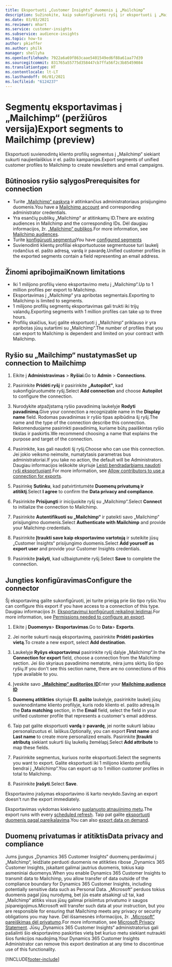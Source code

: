 ```yaml
---
title: Eksportuoti „Customer Insights“ duomenis į „Mailchimp“
description: Sužinokite, kaip sukonfigūruoti ryšį ir eksportuoti į „Mailchimp“.
ms.date: 03/03/2021
ms.reviewer: mhart
ms.service: customer-insights
ms.subservice: audience-insights
ms.topic: how-to
author: pkieffer
ms.author: philk
manager: shellyha
ms.openlocfilehash: 7922a6a69f863caae5401549ed6f88a61aa77d39
ms.sourcegitcommit: 831765a55775d358447cb7ffa56f2c3b85459084
ms.translationtype: HT
ms.contentlocale: lt-LT
ms.lasthandoff: 06/01/2021
ms.locfileid: "6124237"
---
```

# <a name="export-segments-to-mailchimp-preview"></a><span data-ttu-id="2a9a3-103">Segmentų eksportavimas į „Mailchimp“ (peržiūros versija)</span><span class="sxs-lookup"><span data-stu-id="2a9a3-103">Export segments to Mailchimp (preview)</span></span>

<span data-ttu-id="2a9a3-104">Eksportuoti suvienodintų kliento profilių segmentus į „Mailchimp“ siekiant sukurti naujienlaiškius ir el. pašto kampanijas.</span><span class="sxs-lookup"><span data-stu-id="2a9a3-104">Export segments of unified customer profiles to Mailchimp to create newsletters and email campaigns.</span></span>

## <a name="prerequisites-for-connection"></a><span data-ttu-id="2a9a3-105">Būtinosios ryšio sąlygos</span><span class="sxs-lookup"><span data-stu-id="2a9a3-105">Prerequisites for connection</span></span>

-   <span data-ttu-id="2a9a3-106">Turite [„Mailchimp“ paskyrą](https://mailchimp.com/) ir atitinkančius administratoriaus prisijungimo duomenis.</span><span class="sxs-lookup"><span data-stu-id="2a9a3-106">You have a [Mailchimp account](https://mailchimp.com/) and corresponding administrator credentials.</span></span>
-   <span data-ttu-id="2a9a3-107">Yra esančių publikų „Mailchimp“ ar atitinkamų ID.</span><span class="sxs-lookup"><span data-stu-id="2a9a3-107">There are existing audiences in Mailchimp and the corresponding IDs.</span></span> <span data-ttu-id="2a9a3-108">Dėl daugiau informacijos, žr. [„Mailchimp“ publikos](https://mailchimp.com/help/create-audience/).</span><span class="sxs-lookup"><span data-stu-id="2a9a3-108">For more information, see [Mailchimp audiences](https://mailchimp.com/help/create-audience/).</span></span>
-   <span data-ttu-id="2a9a3-109">Turite [konfigūruoti segmentus](segments.md)</span><span class="sxs-lookup"><span data-stu-id="2a9a3-109">You have [configured segments](segments.md)</span></span>
-   <span data-ttu-id="2a9a3-110">Suvienodinti klientų profiliai eksportuotuose segmentuose turi laukelį rodančius el. pašto adresą, vardą ir pavardę.</span><span class="sxs-lookup"><span data-stu-id="2a9a3-110">Unified customer profiles in the exported segments contain a field representing an email address.</span></span>

## <a name="known-limitations"></a><span data-ttu-id="2a9a3-111">Žinomi apribojimai</span><span class="sxs-lookup"><span data-stu-id="2a9a3-111">Known limitations</span></span>

- <span data-ttu-id="2a9a3-112">Iki 1 milijono profilių vieno eksportavimo metu į „Mailchimp“.</span><span class="sxs-lookup"><span data-stu-id="2a9a3-112">Up to 1 million profiles per export to Mailchimp.</span></span>
- <span data-ttu-id="2a9a3-113">Eksportavimas į „Mailchimp“ yra apribotas segmentais.</span><span class="sxs-lookup"><span data-stu-id="2a9a3-113">Exporting to Mailchimp is limited to segments.</span></span>
- <span data-ttu-id="2a9a3-114">1 milijono profilių segmentų eksportavimas gali trukti iki trijų valandų.</span><span class="sxs-lookup"><span data-stu-id="2a9a3-114">Exporting segments with 1 million profiles can take up to three hours.</span></span> 
- <span data-ttu-id="2a9a3-115">Profilių skaičius, kurį galite eksportuoti į „Mailchimp“ priklauso ir yra apribotas jūsų sutartimi su „Mailchimp“.</span><span class="sxs-lookup"><span data-stu-id="2a9a3-115">The number of profiles that you can export to Mailchimp is dependent and limited on your contract with Mailchimp.</span></span>

## <a name="set-up-connection-to-mailchimp"></a><span data-ttu-id="2a9a3-116">Ryšio su „Mailchimp“ nustatymas</span><span class="sxs-lookup"><span data-stu-id="2a9a3-116">Set up connection to Mailchimp</span></span>

1. <span data-ttu-id="2a9a3-117">Eikite į **Administravimas** > **Ryšiai**.</span><span class="sxs-lookup"><span data-stu-id="2a9a3-117">Go to **Admin** > **Connections**.</span></span>

1. <span data-ttu-id="2a9a3-118">Pasirinkite **Pridėti ryšį** ir pasirinkite **„Autopilot“**, kad sukonfigūruotumėte ryšį.</span><span class="sxs-lookup"><span data-stu-id="2a9a3-118">Select **Add connection** and choose **Autopilot** to configure the connection.</span></span>

1. <span data-ttu-id="2a9a3-119">Nurodykite atpažįstamą ryšio pavadinimą laukelyje **Rodyti pavadinimą**.</span><span class="sxs-lookup"><span data-stu-id="2a9a3-119">Give your connection a recognizable name in the **Display name** field.</span></span> <span data-ttu-id="2a9a3-120">Rodomas pavadinimas ir ryšio tipas apibūdina šį ryšį.</span><span class="sxs-lookup"><span data-stu-id="2a9a3-120">The name and the type of the connection describe this connection.</span></span> <span data-ttu-id="2a9a3-121">Rekomenduojame pasirinkti pavadinimą, kuriame būtų paaiškintas ryšio tikslas ir paskirtis.</span><span class="sxs-lookup"><span data-stu-id="2a9a3-121">We recommend choosing a name that explains the purpose and target of the connection.</span></span>

1. <span data-ttu-id="2a9a3-122">Pasirinkite, kas gali naudoti šį ryšį.</span><span class="sxs-lookup"><span data-stu-id="2a9a3-122">Choose who can use this connection.</span></span> <span data-ttu-id="2a9a3-123">Jei jokio veiksmo neimsite, numatytasis parametras bus administratoriai.</span><span class="sxs-lookup"><span data-stu-id="2a9a3-123">If you take no action, the default will be Administrators.</span></span> <span data-ttu-id="2a9a3-124">Daugiau informacijos ieškokite skyriuje [Leisti bendradarbiams naudoti ryšį eksportuojant](connections.md#allow-contributors-to-use-a-connection-for-exports).</span><span class="sxs-lookup"><span data-stu-id="2a9a3-124">For more information, see [Allow contributors to use a connection for exports](connections.md#allow-contributors-to-use-a-connection-for-exports).</span></span>

1. <span data-ttu-id="2a9a3-125">Pasirinkę **Sutinku**, kad patvirtintumėte **Duomenų privatumą ir atitiktį**.</span><span class="sxs-lookup"><span data-stu-id="2a9a3-125">Select **I agree** to confirm the **Data privacy and compliance**.</span></span>

1. <span data-ttu-id="2a9a3-126">Pasirinkite **Prisijungti** ir inicijuokite ryšį su „Mailchimp“.</span><span class="sxs-lookup"><span data-stu-id="2a9a3-126">Select **Connect** to initialize the connection to Mailchimp.</span></span>

1. <span data-ttu-id="2a9a3-127">Pasirinkite **Autentifikuoti su „Mailchimp“** ir pateikti savo „Mailchimp“ prisijungimo duomenis.</span><span class="sxs-lookup"><span data-stu-id="2a9a3-127">Select **Authenticate with Mailchimp** and provide your Mailchimp credentials.</span></span>

1. <span data-ttu-id="2a9a3-128">Pasirinkite **Įtraukti save kaip eksportavimo vartotoją** ir suteikite jūsų „Customer Insights“ prisijungimo duomenis.</span><span class="sxs-lookup"><span data-stu-id="2a9a3-128">Select **Add yourself as export user** and provide your Customer Insights credentials.</span></span>

1. <span data-ttu-id="2a9a3-129">Pasirinkite **Įrašyti**, kad užbaigtumėte ryšį.</span><span class="sxs-lookup"><span data-stu-id="2a9a3-129">Select **Save** to complete the connection.</span></span> 

## <a name="configure-the-connector"></a><span data-ttu-id="2a9a3-130">Jungties konfigūravimas</span><span class="sxs-lookup"><span data-stu-id="2a9a3-130">Configure the connector</span></span>

<span data-ttu-id="2a9a3-131">Šį eksportavimą galite sukonfigūruoti, jei turite prieigą prie šio tipo ryšio.</span><span class="sxs-lookup"><span data-stu-id="2a9a3-131">You can configure this export if you have access to a connection of this type.</span></span> <span data-ttu-id="2a9a3-132">Daugiau informacijos žr. [Eksportavimui konfigūruoti reikalingi leidimai](export-destinations.md#set-up-a-new-export).</span><span class="sxs-lookup"><span data-stu-id="2a9a3-132">For more information, see [Permissions needed to configure an export](export-destinations.md#set-up-a-new-export).</span></span>

1. <span data-ttu-id="2a9a3-133">Eikite į **Duomenys**> **Eksportavimas**.</span><span class="sxs-lookup"><span data-stu-id="2a9a3-133">Go to **Data**> **Exports**.</span></span>

1. <span data-ttu-id="2a9a3-134">Jei norite sukurti naują eksportavimą, pasirinkite **Pridėti paskirties vietą**.</span><span class="sxs-lookup"><span data-stu-id="2a9a3-134">To create a new export, select **Add destination**.</span></span>

1. <span data-ttu-id="2a9a3-135">Laukelyje **Ryšys eksportavimui** pasirinkite ryšį dalyje „Mailchimp“.</span><span class="sxs-lookup"><span data-stu-id="2a9a3-135">In the **Connection for export** field, choose a connection from the Mailchimp section.</span></span> <span data-ttu-id="2a9a3-136">Jei šio skyriaus pavadinimo nematote, nėra jums skirtų šio tipo ryšių.</span><span class="sxs-lookup"><span data-stu-id="2a9a3-136">If you don't see this section name, there are no connections of this type available to you.</span></span>

1. <span data-ttu-id="2a9a3-137">Įveskite savo **[„Mailchimp“ auditorijos ID](https://mailchimp.com/help/find-audience-id/)**</span><span class="sxs-lookup"><span data-stu-id="2a9a3-137">Enter your **[Mailchimp audience ID](https://mailchimp.com/help/find-audience-id/)**</span></span>

3. <span data-ttu-id="2a9a3-138">**Duomenų atitikties** skyriuje **El. pašto** laukelyje, pasirinkite laukelį jūsų suvienodintame kliento profilyje, kuris rodo kliento el. pašto adresą.</span><span class="sxs-lookup"><span data-stu-id="2a9a3-138">In the **Data matching** section, in the **Email** field, select the field in your unified customer profile that represents a customer's email address.</span></span> 

1. <span data-ttu-id="2a9a3-139">Taip pat galite eksportuoti **vardą** ir **pavardę**, jei norite sukurti labiau personalizuotus el. laiškus.</span><span class="sxs-lookup"><span data-stu-id="2a9a3-139">Optionally, you can export **First name** and **Last name** to create more personalized emails.</span></span> <span data-ttu-id="2a9a3-140">Pasirinkite **Įtraukti atributą** siekiant sukurti šių laukelių žemėlapį.</span><span class="sxs-lookup"><span data-stu-id="2a9a3-140">Select **Add attribute** to map these fields.</span></span>

1. <span data-ttu-id="2a9a3-141">Pasirinkite segmentus, kuriuos norite eksportuoti.</span><span class="sxs-lookup"><span data-stu-id="2a9a3-141">Select the segments you want to export.</span></span> <span data-ttu-id="2a9a3-142">Galite eksportuoti iki 1 milijono kliento profilių bendrai į „Mailchimp“.</span><span class="sxs-lookup"><span data-stu-id="2a9a3-142">You can export up to 1 million customer profiles in total to Mailchimp.</span></span>

1. <span data-ttu-id="2a9a3-143">Pasirinkite **Įrašyti**.</span><span class="sxs-lookup"><span data-stu-id="2a9a3-143">Select **Save**.</span></span>

<span data-ttu-id="2a9a3-144">Eksportavimo įrašymas eksportavimo iš karto nevykdo.</span><span class="sxs-lookup"><span data-stu-id="2a9a3-144">Saving an export doesn't run the export immediately.</span></span>

<span data-ttu-id="2a9a3-145">Eksportavimas vykdomas kiekvieno [suplanuoto atnaujinimo metu](system.md#schedule-tab).</span><span class="sxs-lookup"><span data-stu-id="2a9a3-145">The export runs with every [scheduled refresh](system.md#schedule-tab).</span></span> <span data-ttu-id="2a9a3-146">Taip pat galite [eksportuoti duomenis pagal pareikalavimą](export-destinations.md#run-exports-on-demand).</span><span class="sxs-lookup"><span data-stu-id="2a9a3-146">You can also [export data on demand](export-destinations.md#run-exports-on-demand).</span></span> 

## <a name="data-privacy-and-compliance"></a><span data-ttu-id="2a9a3-147">Duomenų privatumas ir atitiktis</span><span class="sxs-lookup"><span data-stu-id="2a9a3-147">Data privacy and compliance</span></span>

<span data-ttu-id="2a9a3-148">Jums įjungus „Dynamics 365 Customer Insights“ duomenų perdavimui į „Mailchimp“, leidžiate perduoti duomenis ne atitikties ribose „Dynamics 365 Customer Insights, įskaitant galimai jautrius duomenis, tokius kaip asmeniniai duomenys.</span><span class="sxs-lookup"><span data-stu-id="2a9a3-148">When you enable Dynamics 365 Customer Insights to transmit data to Mailchimp, you allow transfer of data outside of the compliance boundary for Dynamics 365 Customer Insights, including potentially sensitive data such as Personal Data.</span></span> <span data-ttu-id="2a9a3-149">„Microsoft“ perduos tokius duomenis pagal jūsų nurodymą, bet jūs esate atsakingi už tai, kad „Mailchimp“ atitiks visus jūsų galimai prisiimtus privatumo ir saugos įsipareigojimus.</span><span class="sxs-lookup"><span data-stu-id="2a9a3-149">Microsoft will transfer such data at your instruction, but you are responsible for ensuring that Mailchimp meets any privacy or security obligations you may have.</span></span> <span data-ttu-id="2a9a3-150">Dėl išsamesnės informacijos, žr. [„Microsoft“ pareiškimas dėl privatumo](https://go.microsoft.com/fwlink/?linkid=396732).</span><span class="sxs-lookup"><span data-stu-id="2a9a3-150">For more information, see [Microsoft Privacy Statement](https://go.microsoft.com/fwlink/?linkid=396732).</span></span>
<span data-ttu-id="2a9a3-151">Jūsų „Dynamics 365 Customer Insights“ administratorius gali pašalinti šio eksportavimo paskirties vietą bet kuriuo metu siekiant nutraukti šios funkcijos naudojimą.</span><span class="sxs-lookup"><span data-stu-id="2a9a3-151">Your Dynamics 365 Customer Insights Administrator can remove this export destination at any time to discontinue use of this functionality.</span></span>

[!INCLUDE[footer-include](../includes/footer-banner.md)]

